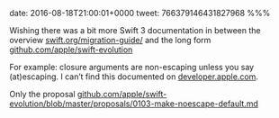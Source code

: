date: 2016-08-18T21:00:01+0000
tweet: 766379146431827968
%%%

Wishing there was a bit more Swift 3 documentation in between the overview [swift.org/migration-guide/](https://swift.org/migration-guide/) and the long form [github.com/apple/swift-evolution](https://github.com/apple/swift-evolution)

For example: closure arguments are non-escaping unless you say (at)escaping. I can’t find this documented on [developer.apple.com](http://developer.apple.com).

Only the proposal [github.com/apple/swift-evolution/blob/master/proposals/0103-make-noescape-default.md](https://github.com/apple/swift-evolution/blob/master/proposals/0103-make-noescape-default.md)
